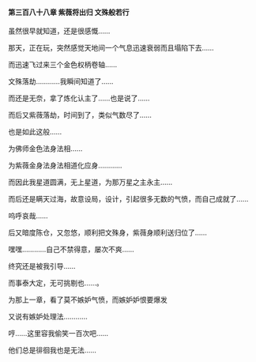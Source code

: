 #### 第三百八十八章 紫薇将出归 文殊般若行

虽然很早就知道，还是很感慨……

那天，正在玩，突然感觉天地间一个气息迅速衰弱而且塌陷下去……

而迅速飞过来三个金色权柄卷轴……

文殊落劫…………我瞬间知道了……

而还是无奈，拿了炼化认主了……也是说了……

而后又紫薇落劫，时间到了，类似气数尽了……

也是如此这般……

为佛师金色法身法相……

为紫薇金身法身法相道化应身…………

而因此我星道圆满，无上星道，为那万星之主永主……


而后还是瞒天过海，故意设局，设计，引起很多无数的气愤，而自己成就了……

呜呼哀哉……

后又暗度陈仓，又忽悠，顺利把文殊身，紫薇身顺利送归位了……

嘿嘿…………自己不禁得意，屡次不爽……

终究还是被我引导……

而事泰大定，无可挑剔也……。


为那上一章，看了莫不嫉妒气愤，而嫉妒妒恨要爆发

又说有嫉妒处理法…………

哼……这里容我偷笑一百次吧……

他们总是徘徊我也是无法……

